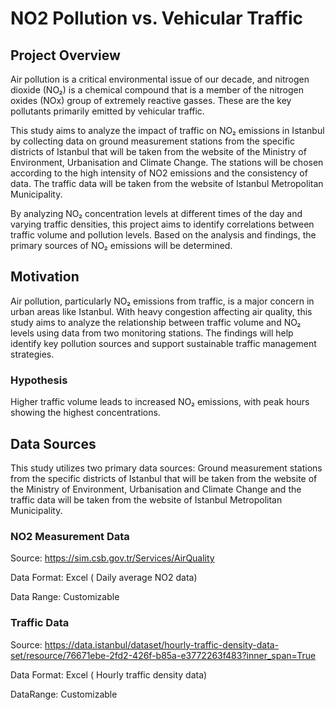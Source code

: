 # NO2 Pollution vs. Vehicular Traffic 

## Project Overview
Air pollution is a critical environmental issue of our decade, and nitrogen dioxide (NO₂) is a chemical compound that is a member of the nitrogen oxides (NOx) group of extremely reactive gasses. These are the key pollutants primarily emitted by vehicular traffic. 

This study aims to analyze the impact of traffic on NO₂ emissions in Istanbul by collecting data on ground measurement stations from the specific districts of Istanbul that will be taken from the website of the Ministry of Environment, Urbanisation and Climate Change. The stations will be chosen according to the high intensity of NO2 emissions and the consistency of data. The traffic data will be taken from the website of Istanbul Metropolitan Municipality.

By analyzing NO₂ concentration levels at different times of the day and varying traffic densities, this project aims to identify correlations between traffic volume and pollution levels. Based on the analysis and findings, the primary sources of NO₂ emissions will be determined.

## Motivation 
Air pollution, particularly NO₂ emissions from traffic, is a major concern in urban areas like Istanbul. With heavy congestion affecting air quality, this study aims to analyze the relationship between traffic volume and NO₂ levels using data from two monitoring stations. The findings will help identify key pollution sources and support sustainable traffic management strategies.

### Hypothesis 
Higher traffic volume leads to increased NO₂ emissions, with peak hours showing the highest concentrations.

## Data Sources
This study utilizes two primary data sources: Ground measurement stations from the specific districts of Istanbul that will be taken from the website of the Ministry of Environment, Urbanisation and Climate Change and the traffic data will be taken from the website of Istanbul Metropolitan Municipality.

### NO2 Measurement Data 
Source: https://sim.csb.gov.tr/Services/AirQuality

Data Format: Excel ( Daily average NO2 data)

Data Range: Customizable

### Traffic Data
Source: https://data.istanbul/dataset/hourly-traffic-density-data-set/resource/76671ebe-2fd2-426f-b85a-e3772263f483?inner_span=True

Data Format: Excel ( Hourly traffic density data) 

DataRange: Customizable


